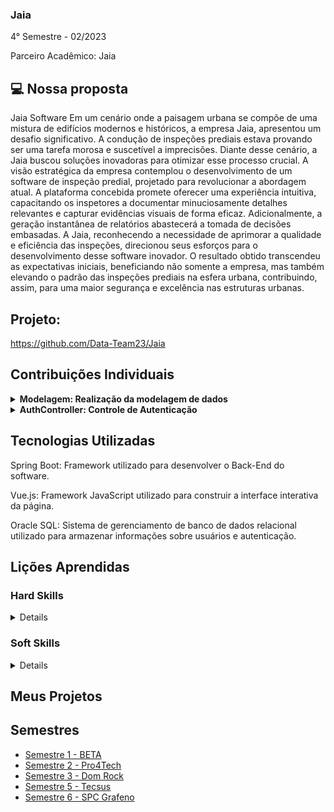 ### Jaia
4° Semestre - 02/2023

Parceiro Acadêmico: Jaia

## 💻 Nossa proposta

Jaia Software Em um cenário onde a paisagem urbana se compõe de uma mistura de edifícios modernos e históricos, a empresa Jaia, apresentou um desafio significativo. A condução de inspeções prediais estava provando ser uma tarefa morosa e suscetível a imprecisões. Diante desse cenário, a Jaia buscou soluções inovadoras para otimizar esse processo crucial. A visão estratégica da empresa contemplou o desenvolvimento de um software de inspeção predial, projetado para revolucionar a abordagem atual. A plataforma concebida promete oferecer uma experiência intuitiva, capacitando os inspetores a documentar minuciosamente detalhes relevantes e capturar evidências visuais de forma eficaz. Adicionalmente, a geração instantânea de relatórios abastecerá a tomada de decisões embasadas. A Jaia, reconhecendo a necessidade de aprimorar a qualidade e eficiência das inspeções, direcionou seus esforços para o desenvolvimento desse software inovador. O resultado obtido transcendeu as expectativas iniciais, beneficiando não somente a empresa, mas também elevando o padrão das inspeções prediais na esfera urbana, contribuindo, assim, para uma maior segurança e excelência nas estruturas urbanas.


## Projeto:
https://github.com/Data-Team23/Jaia



## Contribuições Individuais
<details>
<summary><b>Modelagem: Realização da modelagem de dados</b></summary>
<br>
<p>Realizei a modelagem e a criação das tabelas, foi necessario realizar a criação das tabelas com a necessidade do cliente pois não possuíamos uma base pronta.
Com isso foi necessario entender o produto e já realizar uma analise de quais tabelas seriam necessarias.</p>

### <p align="center">DER</p>
<p align="center"><img src="./model-der.png" widht="30%"></img>

### <p align="center">Mer</p>
<p align="center"><img src="./model-mer.png" widht="20%"></img>
</details>

<details>
<summary><b>AuthController: Controle de Autenticação</b></summary>
<br>
<p>Realizei a criação do envio de emails para o cliente, foi necessario realizar a criação do corpo do email e também da logica para realizar o envio do email quando a ordem do serviço for registrada.</p>

```java
package com.dataTeam.jaia.jaia.service.Email;

import java.security.SecureRandom;
import java.time.LocalDateTime;

import org.springframework.beans.factory.annotation.Autowired;
import org.springframework.beans.factory.annotation.Value;
import org.springframework.mail.javamail.JavaMailSender;
import org.springframework.mail.javamail.MimeMessageHelper;
import org.springframework.stereotype.Service;

import com.dataTeam.jaia.jaia.model.Checklist;
import com.dataTeam.jaia.jaia.model.Cliente;
import com.dataTeam.jaia.jaia.model.Funcionario;
import com.dataTeam.jaia.jaia.model.OrdemServico;
import com.dataTeam.jaia.jaia.model.Requisicao;
import com.dataTeam.jaia.jaia.repository.ClienteRepository;

import jakarta.mail.MessagingException;
 private String generateRandomPassword(int length) {

    return password.toString();
    }



    public void enviarOrdemServico(OrdemServico ordemServico, Requisicao requisicao, Cliente cliente, Funcionario funcionario, Checklist checklist, String assunto) throws MessagingException {


        MimeMessage mail = mailSender.createMimeMessage();

        MimeMessageHelper mensagem = new MimeMessageHelper(mail, true);
        mensagem.setSubject(assunto);
        mensagem.setTo(cliente.getEmail());
        mensagem.setFrom(supportMail);

        String conteudoDoEmail = getContentMailCertificate(ordemServico , requisicao, cliente, funcionario, checklist );

        mensagem.setText(conteudoDoEmail, true);

        mailSender.send(mail);


    }

    public String getContentMailCertificate(OrdemServico ordemServico, Requisicao requisicao, Cliente cliente, Funcionario funcionario, Checklist checklist) {
    String nomecli = cliente.getNome();    
    String nomeOrdem = ordemServico.getNome_ordem();
    String statusOrdem = ordemServico.getStatus_ordem();
    LocalDateTime dataAbertura = requisicao.getData_abertura();
    String descricao = requisicao.getDescricao();
    String cnpj = cliente.getCnpj();
    String inspecao = ordemServico.getTipo_inspecao();
    Funcionario responsasvel = funcionario.getSupervisor();
    String checklistname = checklist.getNome();

        // Customize the email content based on the data from OrdemServico
        String content = "<p>Olá, " + nomecli + "! Bem-vindo(a) ao Predial!</p>" +
                    "<p>&nbsp;</p>" +
                    "<p>Sua Ordem de Seriço está disponível abaixo:<br /></p>" +
                    "<p>Nome: " + nomeOrdem + "Status da Requisição:" +"</p>" +
                    "<p>Data da Abertura: " + dataAbertura + "Descrição:" + descricao + "</p>" +
                    "<p>CNPJ:" + cnpj + "Status da Ordem de Seriço:" + statusOrdem + "</p>"+
                    "<p>Inspeção:" + inspecao + "Responsável" + responsasvel +  "</p>" +
                    "<p>Data da Prestação do Serviço:"  + "Checklist:" + checklistname + "</p>"+
                    "<p>*Não responda este E-mail*</p>";

        return content;

    } 

}
```
<p>O código realiza a verificação da etapa da ordem e após a ordem chamar a função de 'enviarOrdemServico' ele irá pegar as informações do cliente e irá montar o email para realizar o envio.</p>
</details>


## Tecnologias Utilizadas
Spring Boot: Framework utilizado para desenvolver o Back-End do software.

Vue.js: Framework JavaScript utilizado para construir a interface interativa da página.

Oracle SQL: Sistema de gerenciamento de banco de dados relacional utilizado para armazenar informações sobre usuários e autenticação.

## Lições Aprendidas

<p align="justify"></p>

<h3>Hard Skills</h3>
<details>
  <p1>Oracle Sql: Foi necessario buscar o conhesimento sobre o Oracle SQL o qual foi disponibilizado uma chave para nós do PL/SQL com isso aprendi a realizar a conexão do banco de dados na nuvem com o nosso códgio.</p1>


  <p1>Java: Utilizei o Java para criar as funções e requisiçõs da tela de envio de email, e foi necessario compreender como os emails aceitavam o acesso de um codigo externo a eles.</p1>
</details>

<h3>Soft Skills</h3>
<details>
  <p1>Trabalho em Equipe: Foi necessario trabalhar com os colegas para compreender o sistema e entender o produto. Com isso tive auxilio para montar a modelagem.</p1>


  <p1>Organização: Aprendi a realizar a organização de tarefas pessoais e tarefas corporativas para conseguir entregar todas as tarefas a tempo.</p1>
</details>

## Meus Projetos
## Semestres

- [Semestre 1 - BETA](./Semestre01/Semestre01.md)
- [Semestre 2 - Pro4Tech](./Semestre02/Semestre02.md)
- [Semestre 3 - Dom Rock](./Semestre03/Semestre03.md)
- [Semestre 5 - Tecsus](./Semestre05/Semestre05.md)
- [Semestre 6 - SPC Grafeno](./Semestre06/Semestre06.md)
